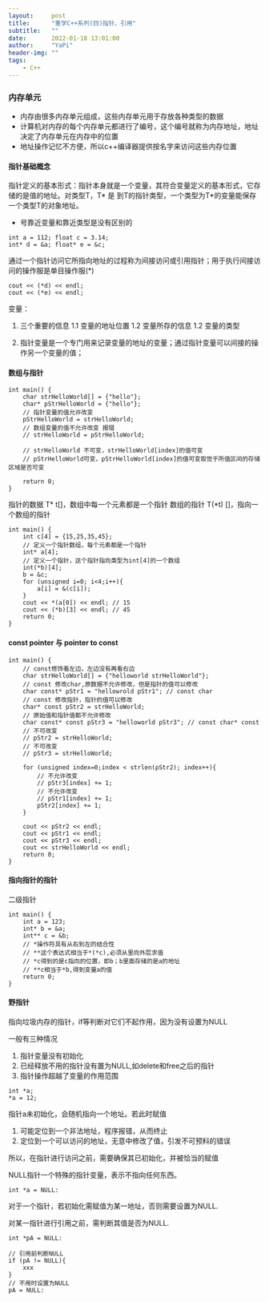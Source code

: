 ```yaml
---
layout:     post
title:      "重学C++系列(四)指针、引用"
subtitle:   ""
date:       2022-01-18 13:01:00
author:     "YaPi"
header-img: ""
tags:
    - C++
---
```


### 内存单元

- 内存由很多内存单元组成，这些内存单元用于存放各种类型的数据
- 计算机对内存的每个内存单元都进行了编号，这个编号就称为内存地址，地址决定了内存单元在内存中的位置
- 地址操作记忆不方便，所以c++编译器提供按名字来访问这些内存位置


#### 指针基础概念
指针定义的基本形式：指针本身就是一个变量，其符合变量定义的基本形式，它存储的是值的地址。对类型T，T* 是
到T的指针类型，一个类型为T*的变量能保存一个类型T的对象地址。

* 号靠近变量和靠近类型是没有区别的


```text
int a = 112; float c = 3.14;
int* d = &a; float* e = &c;
```

通过一个指针访问它所指向地址的过程称为间接访问或引用指针；用于执行间接访问的操作服是单目操作服(*)

```text
cout << (*d) << endl;
cout << (*e) << endl;
```

变量：

1. 三个重要的信息
   1.1 变量的地址位置
   1.2 变量所存的信息
   1.2 变量的类型
   
2. 指针变量是一个专门用来记录变量的地址的变量；通过指针变量可以间接的操作另一个变量的值；

#### 数组与指针

```text
int main() {
    char strHelloWorld[] = {"hello"};
    char* pStrHelloWorld = {"hello"};
    // 指针变量的值允许改变
    pStrHelloWorld = strHelloWorld;
    // 数组变量的值不允许改变 报错
    // strHelloWorld = pStrHelloWorld;

    // strHelloWorld 不可变，strHelloWorld[index]的值可变
    // pStrHelloWorld可变，pStrHelloWorld[index]的值可变取觉于所值区间的存储区域是否可变

    return 0;
}
```

指针的数据 T* t[]，数组中每一个元素都是一个指针
数组的指针 T(*t) []，指向一个数组的指针

```text
int main() {
    int c[4] = {15,25,35,45};
    // 定义一个指针数组，每个元素都是一个指针
    int* a[4];
    // 定义一个指针，这个指针指向类型为int[4]的一个数组
    int(*b)[4];
    b = &c;
    for (unsigned i=0; i<4;i++){
        a[i] = &(c[i]);
    }
    cout << *(a[0]) << endl; // 15
    cout << (*b)[3] << endl; // 45
    return 0;
}
```

#### const pointer 与 pointer to const
 
```text
int main() {
    // const修饰看左边，左边没有再看右边
    char strHelloWorld[] = {"helloworld strHelloWorld"};
    // const 修改char,原数据不允许修改，但是指针的值可以修改
    char const* pStr1 = "hellowrold pStr1"; // const char
    // const 修改指针，指针的值可以修改
    char* const pStr2 = strHelloWorld;
    // 原始值和指针值都不允许修改
    char const* const pStr3 = "helloworld pStr3"; // const char* const
    // 不可改变
    // pStr2 = strHelloWorld;
    // 不可改变
    // pStr3 = strHelloWorld;

    for (unsigned index=0;index < strlen(pStr2); index++){
        // 不允许改变
        // pStr3[index] += 1;
        // 不允许改变
        // pStr1[index] += 1;
        pStr2[index] += 1;
    }

    cout << pStr2 << endl;
    cout << pStr1 << endl;
    cout << pStr3 << endl;
    cout << strHelloWorld << endl;
    return 0;
}
```

#### 指向指针的指针
二级指针

```text
int main() {
    int a = 123;
    int* b = &a;
    int** c = &b;
    // *操作符具有从右到左的结合性
    // **这个表达式相当于*(*c),必须从里向外层求值
    // *c得到的是c指向的位置，即b；b里面存储的是a的地址
    // **c相当于*b,得到变量a的值
    return 0;
}
```

#### 野指针
指向垃圾内存的指针，if等判断对它们不起作用，因为没有设置为NULL

一般有三种情况

1. 指针变量没有初始化
2. 已经释放不用的指针没有置为NULL,如delete和free之后的指针
3. 指针操作超越了变量的作用范围


```text
int *a;
*a = 12;
```

指针a未初始化，会随机指向一个地址。若此时赋值
1. 可能定位到一个非法地址，程序报错，从而终止
2. 定位到一个可以访问的地址，无意中修改了值，引发不可预料的错误

所以，在指针进行访问之前，需要确保其已初始化，并被恰当的赋值


NULL指针一个特殊的指针变量，表示不指向任何东西。

```text
int *a = NULL:
```

对于一个指针，若初始化需赋值为某一地址，否则需要设置为NULL.

对某一指针进行引用之前，需判断其值是否为NULL.

```text
int *pA = NULL:

// 引用前判断NULL
if (pA != NULL){
    xxx
}
// 不用时设置为NULL
pA = NULL:
```


